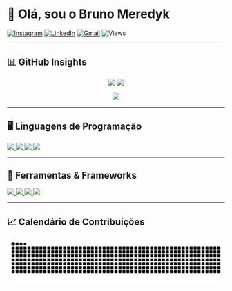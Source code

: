 # 👋 Olá, sou o Bruno Meredyk

[![Instagram](https://img.shields.io/badge/Instagram-E4405F?style=for-the-badge&logo=instagram&logoColor=white)](https://instagram.com/meredyknobru)
[![LinkedIn](https://img.shields.io/badge/LinkedIn-0A66C2?style=for-the-badge&logo=linkedin&logoColor=white)](https://linkedin.com/in/bruno-lazzari-meredyk-8831122b4/)
[![Gmail](https://img.shields.io/badge/Gmail-D14836?style=for-the-badge&logo=gmail&logoColor=white)](mailto:brmeredyk@gmail.com)
![Views](https://komarev.com/ghpvc/?username=Meredyk48&style=for-the-badge)

---

## 📊 GitHub Insights

<p align="center">
  <img src="https://github-readme-stats.vercel.app/api?username=Meredyk48&show_icons=true&theme=github_dark" />
  <img src="https://github-readme-stats.vercel.app/api/top-langs/?username=Meredyk48&layout=compact&theme=github_dark" />
</p>

<p align="center">
  <img src="https://github-profile-summary-cards.vercel.app/api/cards/productive-time?username=Meredyk48&theme=github_dark&utcOffset=-3" />
</p>

---

## 🖥️ Linguagens de Programação

<p>
  <a href="https://developer.mozilla.org/docs/Web/HTML" target="_blank">
    <img src="https://img.shields.io/badge/HTML5-E34F26?style=for-the-badge&logo=html5&logoColor=white" />
  </a>
  <a href="https://developer.mozilla.org/docs/Web/CSS" target="_blank">
    <img src="https://img.shields.io/badge/CSS3-1572B6?style=for-the-badge&logo=css3&logoColor=white" />
  </a>
  <a href="https://www.python.org/doc/" target="_blank">
    <img src="https://img.shields.io/badge/Python-3776AB?style=for-the-badge&logo=python&logoColor=white" />
  </a>
  <a href="https://dart.dev/guides" target="_blank">
    <img src="https://img.shields.io/badge/Dart-0175C2?style=for-the-badge&logo=dart&logoColor=white" />
  </a>
</p>

---

## 🧰 Ferramentas & Frameworks

<p>
  <a href="https://flutter.dev/docs" target="_blank">
    <img src="https://img.shields.io/badge/Flutter-02569B?style=for-the-badge&logo=flutter&logoColor=white" />
  </a>
  <a href="https://code.visualstudio.com/docs" target="_blank">
    <img src="https://img.shields.io/badge/Visual_Studio_Code-007ACC?style=for-the-badge&logo=visual-studio-code&logoColor=white" />
  </a>
  <a href="https://git-scm.com/doc" target="_blank">
    <img src="https://img.shields.io/badge/Git-F05032?style=for-the-badge&logo=git&logoColor=white" />
  </a>
  <a href="https://docs.github.com/" target="_blank">
    <img src="https://img.shields.io/badge/GitHub-181717?style=for-the-badge&logo=github&logoColor=white" />
  </a>
</p>

---

## 📈 Calendário de Contribuições

<p align="center">
  <picture>
    <source media="(prefers-color-scheme: dark)" srcset="https://raw.githubusercontent.com/Meredyk48/Meredyk48/output/github-contribution-grid-snake-dark.svg" />
    <source media="(prefers-color-scheme: light)" srcset="https://raw.githubusercontent.com/Meredyk48/Meredyk48/output/github-contribution-grid-snake.svg" />
    <img alt="snake animation" src="https://raw.githubusercontent.com/Meredyk48/Meredyk48/output/github-contribution-grid-snake.svg" />
  </picture>
</p>